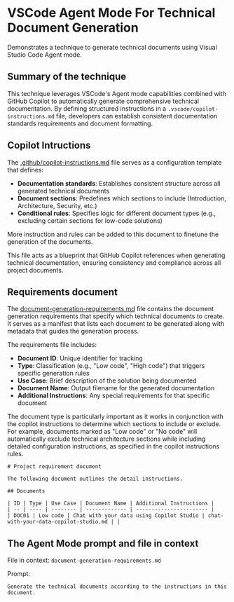 # VSCode Agent Mode For Technical Document Generation

Demonstrates a technique to generate technical documents using Visual Studio Code Agent mode.

## Summary of the technique

This technique leverages VSCode's Agent mode capabilities combined with GitHub Copilot to automatically generate comprehensive technical documentation. By defining structured instructions in a `.vscode/copilot-instructions.md` file, developers can establish consistent documentation standards requirements and document formatting. 


## Copilot Intructions

The [.github/copilot-instructions.md](.github/copilot-instructions.md) file serves as a configuration template that defines:

- **Documentation standards**: Establishes consistent structure across all generated technical documents
- **Document sections**: Predefines which sections to include (Introduction, Architecture, Security, etc.)
- **Conditional rules**: Specifies logic for different document types (e.g., excluding certain sections for low-code solutions)

More instruction and rules can be added to this document to finetune the generation of the documents.

This file acts as a blueprint that GitHub Copilot references when generating technical documentation, ensuring consistency and compliance across all project documents. 


## Requirements document

The [document-generation-requirements.md](./document-generation-requirements.md) file contains the document generation requirements that specify which technical documents to create. It serves as a manifest that lists each document to be generated along with metadata that guides the generation process. 

The requirements file includes:
- **Document ID**: Unique identifier for tracking
- **Type**: Classification (e.g., "Low code", "High code") that triggers specific generation rules
- **Use Case**: Brief description of the solution being documented
- **Document Name**: Output filename for the generated documentation
- **Additional Instructions**: Any special requirements for that specific document

The document type is particularly important as it works in conjunction with the copilot instructions to determine which sections to include or exclude. For example, documents marked as "Low code" or "No code" will automatically exclude technical architecture sections while including detailed configuration instructions, as specified in the copilot instructions rules.

```
# Project requirement document

The following document outlines the detail instructions.

## Documents

| ID | Type | Use Case | Document Name | Additional Instructions |
| -- | ---- | -------- | ------------- | ----------------------- |
| DOC01 | Low code | Chat with your data using Copilot Studio | chat-with-your-data-copilot-studio.md | |

```

## The Agent Mode prompt and file in context


File in context: `document-generation-requirements.md`

Prompt:
```
Generate the technical documents according to the instructions in this document.
```

